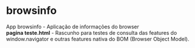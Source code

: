 # browsinfo
App browsinfo - Aplicação de informações do browser
<br>
<b>pagina teste.html</b> - Rascunho para testes de consulta das features do window.navigator e outras 
features nativa do BOM (Browser Object Model).